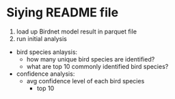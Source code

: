 # Siying README file

1. load up Birdnet model result in parquet file
2. run initial analysis

- bird species anlaysis:
  - how many unique bird species are identified?
  - what are top 10 commonly identified bird species?
- confidence analysis:
  - avg confidence level of each bird species
    - top 10
